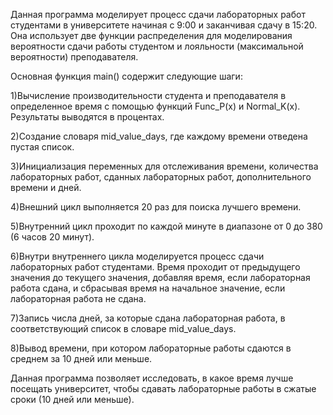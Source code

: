 Данная программа моделирует процесс сдачи лабораторных работ студентами в университете начиная с 9:00 и заканчивая сдачу в 15:20. Она использует две функции распределения для моделирования вероятности сдачи работы студентом и лояльности (максимальной вероятности) преподавателя.<br>

Основная функция main() содержит следующие шаги:<br>

1)Вычисление производительности студента и преподавателя в определенное время с помощью функций Func_P(x) и Normal_K(x). Результаты выводятся в процентах.<br>

2)Создание словаря mid_value_days, где каждому времени отведена пустая список.<br>

3)Инициализация переменных для отслеживания времени, количества лабораторных работ, сданных лабораторных работ, дополнительного времени и дней.<br>

4)Внешний цикл выполняется 20 раз для поиска лучшего времени.<br>

5)Внутренний цикл проходит по каждой минуте в диапазоне от 0 до 380 (6 часов 20 минут).<br>

6)Внутри внутреннего цикла моделируется процесс сдачи лабораторных работ студентами. Время проходит от предыдущего значения до текущего значения, добавляя время, если лабораторная работа сдана, и сбрасывая время на начальное значение, если лабораторная работа не сдана.<br>

7)Запись числа дней, за которые сдана лабораторная работа, в соответствующий список в словаре mid_value_days.<br>

8)Вывод времени, при котором лабораторные работы сдаются в среднем за 10 дней или меньше.<br>

Данная программа позволяет исследовать, в какое время лучше посещать университет, чтобы сдавать лабораторные работы в сжатые сроки (10 дней или меньше).
